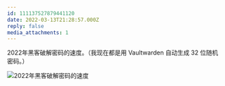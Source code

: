 ```yaml
---
id: 111137527879441120
date: 2022-03-13T21:28:57.000Z
reply: false
media_attachments: 1
---
```


2022年黑客破解密码的速度。（我现在都是用 Vaultwarden 自动生成 32 位随机密码。）

![2022年黑客破解密码的速度](https://files.e5n.cc/media_attachments/files/115/093/018/775/354/970/original/8801186cc2887b7c.jpg)
